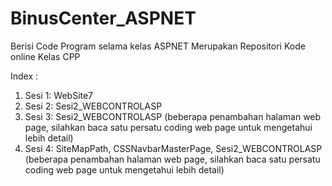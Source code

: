 # BinusCenter_ASPNET
Berisi Code Program selama kelas ASPNET
Merupakan Repositori Kode online Kelas CPP

Index : 
1. Sesi 1: WebSite7
2. Sesi 2: Sesi2_WEBCONTROLASP
3. Sesi 3: Sesi2_WEBCONTROLASP (beberapa penambahan halaman web page, silahkan baca satu persatu coding web page untuk mengetahui lebih detail)
4. Sesi 4: SiteMapPath, CSSNavbarMasterPage, Sesi2_WEBCONTROLASP (beberapa penambahan halaman web page, silahkan baca satu persatu coding web page untuk mengetahui lebih detail)
